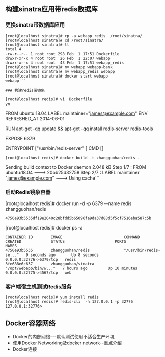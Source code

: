 ## 构建sinatra应用带redis数据库

### 更换sinatra带数据库应用
```
[root@localhost sinatra]# cp -a webapp_redis  /root/sinatra/
[root@localhost sinatra]# cd /root/sinatra/
[root@localhost sinatra]# ll
total 4
-rw-r--r-- 1 root root 298 Feb  1 17:51 Dockerfile
drwxr-xr-x 4 root root  26 Feb  1 22:07 webapp
drwxr-xr-x 4 root root  43 Feb  1 17:51 webapp_redis
[root@localhost sinatra]# mv webapp webapp-bank
[root@localhost sinatra]# mv webapp_redis webapp
[root@localhost sinatra]# docker start webapp
webapp```

### 构建redis带镜象

[root@localhost redis]# vi  Dockerfile 
yn
```
FROM ubuntu:18.04
LABEL maintainer="james@example.com"
ENV REFRESHED_AT 2014-06-01

RUN apt-get -qq update && apt-get -qq install redis-server redis-tools

EXPOSE 6379

ENTRYPOINT ["/usr/bin/redis-server" ]
CMD []
``` 
[root@localhost redis]# docker build -t zhangguohan/redis .
```
Sending build context to Docker daemon 2.048 kB
Step 1/7 : FROM ubuntu:18.04
 ---> 20bb25d32758
Step 2/7 : LABEL maintainer "james@example.com"
 ---> Using cache```

### 启动Redis镜象容器

[root@localhost redis]# docker run -d -p 6379 --name redis zhangguohan/redis 
```
4750e93b5535df19e2040c28bfdd5b65096fa9da37d88d5f5cf7516eba587c5b
```
[root@localhost redis]# docker ps -a
```
CONTAINER ID        IMAGE                           COMMAND                  CREATED             STATUS                      PORTS                     NAMES
4750e93b5535        zhangguohan/redis               "/usr/bin/redis-se..."   9 seconds ago       Up 8 seconds                0.0.0.0:32776->6379/tcp   redis
3fe688e6c637        zhangguohan/sinatra             "/opt/webapp/bin/w..."   7 hours ago         Up 10 minutes               0.0.0.0:32775->4567/tcp   web
```
### 客户端宿主机测试Redis服务
```
[root@localhost redis]# yum install redis
[root@localhost redis]# redis-cli  -h 127.0.0.1 -p 32776
127.0.0.1:32776> 
```


## Docker容器网络
- Docker的内部网络---默认测试使用不适合生产环境
- 使用Docker Networking及docker network--重点介绍
- Docker连接


 
  

